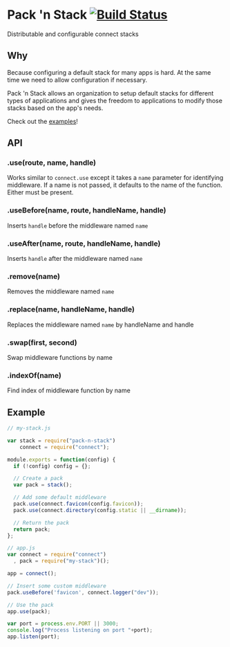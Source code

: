 Pack 'n Stack [![Build Status](https://secure.travis-ci.org/CamShaft/pack-n-stack.png?branch=master)](https://travis-ci.org/CamShaft/pack-n-stack)
=============

Distributable and configurable connect stacks


Why
---

Because configuring a default stack for many apps is hard. At the same time we need to allow configuration if necessary.

Pack 'n Stack allows an organization to setup default stacks for different types of applications and gives the freedom to applications to modify those stacks based on the app's needs.

Check out the [examples](https://github.com/CamShaft/pack-n-stack/tree/master/examples)!

API
---

### .use(route, name, handle)

Works similar to `connect.use` except it takes a `name` parameter for identifying middleware. If a name is not passed, it defaults to the name of the function. Either must be present.

### .useBefore(name, route, handleName, handle)

Inserts `handle` before the middleware named `name`

### .useAfter(name, route, handleName, handle)

Inserts `handle` after the middleware named `name`

### .remove(name)

Removes the middleware named `name`

### .replace(name, handleName, handle)

Replaces the middleware named `name` by handleName and handle

### .swap(first, second)

Swap middleware functions by name

### .indexOf(name)

Find index of middleware function by name


Example
-------

```js
// my-stack.js

var stack = require("pack-n-stack")
    connect = require("connect");

module.exports = function(config) {
  if (!config) config = {};

  // Create a pack
  var pack = stack();

  // Add some default middleware
  pack.use(connect.favicon(config.favicon));
  pack.use(connect.directory(config.static || __dirname));

  // Return the pack
  return pack;
};
```

```js
// app.js
var connect = require("connect")
  , pack = require("my-stack")();

app = connect();

// Insert some custom middleware
pack.useBefore('favicon', connect.logger("dev"));

// Use the pack
app.use(pack);

var port = process.env.PORT || 3000;
console.log("Process listening on port "+port);
app.listen(port);
```